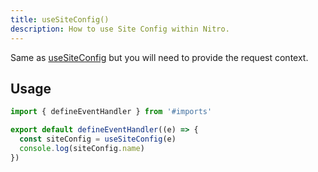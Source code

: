 ```yaml
---
title: useSiteConfig()
description: How to use Site Config within Nitro.
---
```


Same as [useSiteConfig](/site-config/api/use-site-config) but you will need to provide the request context.

## Usage

```ts [serverMiddleware.ts]
import { defineEventHandler } from '#imports'

export default defineEventHandler((e) => {
  const siteConfig = useSiteConfig(e)
  console.log(siteConfig.name)
})
```
